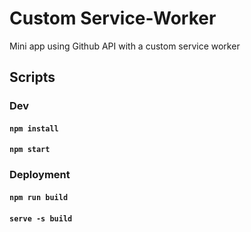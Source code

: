 # Custom Service-Worker

Mini app using Github API with a custom service worker

## Scripts

### Dev

#### `npm install`

#### `npm start`



### Deployment

#### `npm run build`

#### `serve -s build`
